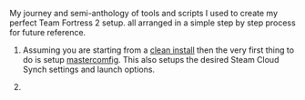 My journey and semi-anthology of tools and scripts I used to create my perfect Team Fortress 2 setup.
all arranged in a simple step by step process for future reference.

1. Assuming you are starting from a [clean install](https://docs.mastercomfig.com/en/latest/setup/clean_up/) then the very first thing to do is setup [mastercomfig](https://docs.mastercomfig.com/en/latest/). This also setups the desired Steam Cloud Synch settings and launch options.

2. 

